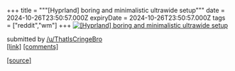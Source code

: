 +++
title = """[Hyprland] boring and minimalistic ultrawide setup"""
date = 2024-10-26T23:50:57.000Z
expiryDate = 2024-10-26T23:50:57.000Z
tags = ["reddit","wm"]
+++
[![[Hyprland] boring and minimalistic ultrawide setup](https://b.thumbs.redditmedia.com/0iLe2EIdnnneOGVfcxOgMs3tqCk-TPVGy-us90R2Qrs.jpg "[Hyprland] boring and minimalistic ultrawide setup")](https://www.reddit.com/r/unixporn/comments/1gcya9r/hyprland_boring_and_minimalistic_ultrawide_setup/)

submitted by [/u/ThatIsCringeBro](https://www.reddit.com/user/ThatIsCringeBro)  
[\[link\]](https://www.reddit.com/gallery/1gcya9r) [\[comments\]](https://www.reddit.com/r/unixporn/comments/1gcya9r/hyprland_boring_and_minimalistic_ultrawide_setup/)

[[source]](https://www.reddit.com/r/unixporn/comments/1gcya9r/hyprland_boring_and_minimalistic_ultrawide_setup/)
